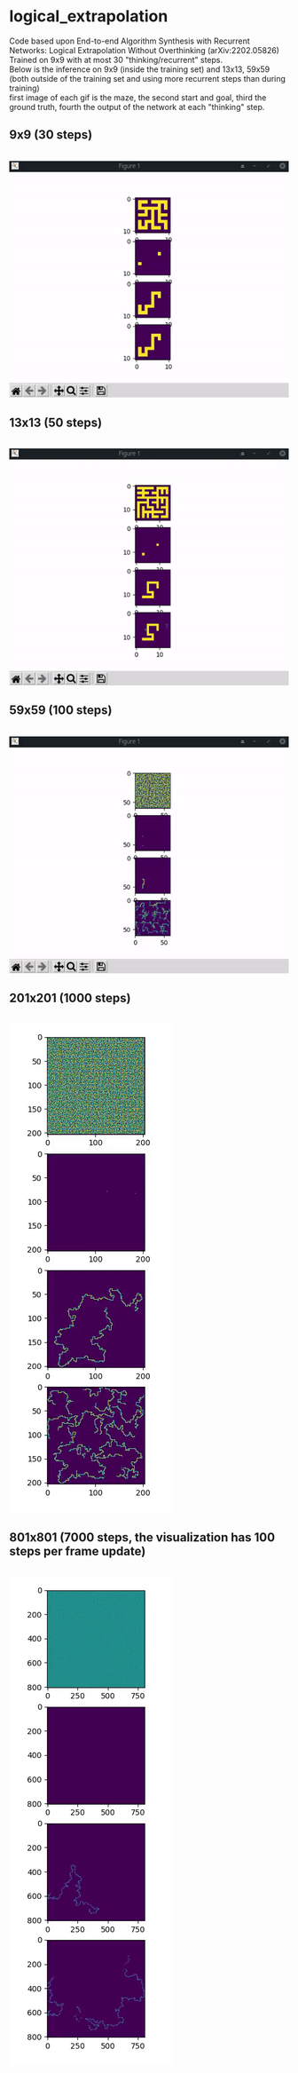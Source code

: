 # logical_extrapolation
Code based upon End-to-end Algorithm Synthesis with Recurrent Networks: Logical Extrapolation Without Overthinking (arXiv:2202.05826)
<br> 
Trained on 9x9 with at most 30 "thinking/recurrent" steps. <br>
Below is the inference on 9x9 (inside the training set) and 13x13, 59x59 (both outside of the training set and using more recurrent steps than during training)
<br>
first image of each gif is the maze, the second start and goal, third the ground truth, fourth the output of the network at each "thinking" step.
<br><h2>9x9 (30 steps)</h2><br>
![](9x9.gif)
<br><h2>13x13 (50 steps)</h2><br>
![](13x13.gif)
<br><h2>59x59 (100 steps)</h2><br>
![](59x59.gif)
<br><h2>201x201 (1000 steps)</h2><br>
![](201x201.gif)
<br><h2>801x801 (7000 steps, the visualization has 100 steps per frame update)</h2><br>
![](801x801.gif)
